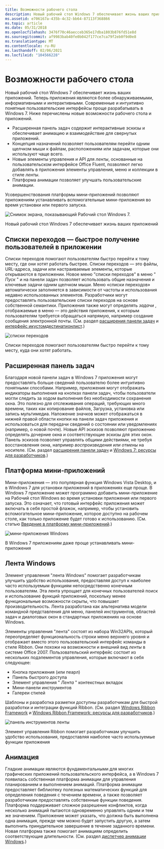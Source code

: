 ```yaml
---
title: Возможности рабочего стола
description: Новый рабочий стол Windows 7 обеспечивает жизнь ваших приложений.
ms.assetid: e706167a-435b-4c32-bb64-87113f368866
ms.topic: article
ms.date: 05/31/2018
ms.openlocfilehash: 3476f70c46aecceb365e17dba1803b876fd51e8d
ms.sourcegitcommit: af9983bab40fe0b042f177ce7ca79f2eb0f9d0e8
ms.translationtype: MT
ms.contentlocale: ru-RU
ms.lasthandoff: 02/06/2021
ms.locfileid: "104566228"
---
```

# <a name="the-desktop-experience"></a>Возможности рабочего стола

Новый рабочий стол Windows 7 обеспечивает жизнь ваших приложений. Теперь приложения являются более обнаруживаемыми, информативными и интерактивными. Современные и интуитивно понятные пользовательские интерфейсы проще разрабатывать в Windows 7. Ниже перечислены новые возможности рабочего стола и приложений.

-   Расширенная панель задач содержит интерактивные эскизы и обеспечивает анимацию и взаимодействие для свернутых приложений.
-   Концепция назначений позволяет пользователям перейти одним щелчком мыши к файлам, расположениям или задачам, которые они используют чаще всего.
-   Новые элементы управления и API для *ленты*, основанные на пользовательском интерфейсе Office Fluent, позволяют легко добавлять в приложения элементы управления, меню и коллекции в стиле *ленты*.
-   Платформа анимации позволяет улучшать пользовательские анимации.

Усовершенствования платформы мини-приложений позволяют приложениям устанавливать вспомогательные мини-приложения во время установки или первого запуска.

![Снимок экрана, показывающий Рабочий стол Windows 7.](images/windows7-6.jpg)

Новый рабочий стол Windows 7 обеспечивает жизнь ваших приложений

## <a name="jump-listsgetting-users-into-your-application-quickly"></a>Списки переходов — быстрое получение пользователей в приложении

Списки переходов помогают пользователям быстро перейти к тому месту, где они хотят работать быстрее. Списки переходов — это файлы, URL-адреса, задачи или настраиваемые элементы, которые открываются в приложении. Новое меню "списки переходов" в меню " *Пуск* " и на панели задач позволяет использовать общие назначения и ключевые задачи одним щелчком мыши. Меню «списки переходов» автоматически заполняется в зависимости от частоты и использования недавно использованных элементов. Разработчики могут предоставлять пользовательские списки переходов на основе собственной семантики. Приложения также могут определять *задачи* , отображаемые в меню — это действия приложения, к которым пользователям требуется обращаться напрямую, например создание сообщения электронной почты. (См. раздел [расширения панели задач](../shell/taskbar-extensions.md) и [интерфейс икустомдестинатионлист](/windows/win32/api/shobjidl_core/nn-shobjidl_core-icustomdestinationlist).)

![списки переходов](images/windows7-7.jpg)

Списки переходов помогают пользователям быстро перейти к тому месту, куда они хотят работать.

## <a name="enhanced-taskbar"></a>Расширенная панель задач

Благодаря новой панели задач в Windows 7 приложения могут предоставлять больше сведений пользователю более интуитивно понятными способами. Например, приложения могут отображать индикаторы выполнения на кнопках панели задач, чтобы пользователи могли следить за ходом выполнения без необходимости сохранения окна. Это полезно для отслеживания операций, требующих много времени, таких как копирование файлов, Загрузка, установка или запись мультимедиа. Наложение значков может отображаться в нижней правой области кнопки на панели задач приложения и использоваться для передачи сведений о состоянии или уведомлениях (например, о новой почте). Новые API эскизов позволяют приложению определять дочерние окна и соответствующие эскизы для этих окон. Панель эскизов позволяет управлять общими действиями, не требуя восстановления окна, например *воспроизведения или отмены* на носителе. (См. раздел [расширения панели задач](../shell/taskbar-extensions.md) и [Windows 7: ресурсы для разработчиков](https://github.com/microsoft/Windows-classic-samples/tree/master/Samples/Win7Samples).)

## <a name="gadgets-platform"></a>Платформа мини-приложений

Мини-приложения — это популярная функция Windows Vista Desktop, и в Windows 7 для установки приложений в приложениях еще проще. В Windows 7 приложение может программно добавить мини-приложение на Рабочий стол Windows во время установки приложения или первого запуска. Это означает, что готовый интерфейс приложения может включать в себя простой флажок, например, чтобы установить вспомогательное мини-приложение, которое доступно на рабочем столе, как только приложение будет готово к использованию. (См. статью [Введение в платформу мини-приложений](/previous-versions/windows/desktop/gadgetplatform/introduction-to-the-gadget-platform).)

![мини-приложения Windows](images/windows7-8.jpg)

В Windows 7 приложениям даже проще устанавливать мини-приложения

## <a name="windows-ribbon"></a>Лента Windows



Элемент управления "лента Windows" помогает разработчикам улучшить удобство использования, предоставляя доступ к наиболее часто используемым функциям непосредственно конечным пользователям. Эта лента упрощает для конечных пользователей поиск и использование функций приложений, поскольку менее функциональные возможности скрыты, что повышает производительность. Лента разработана как альтернатива модели командной представления для меню, панелей инструментов, областей задач и диалоговых окон в стандартных приложениях на основе Windows.

Элементы управления "лента" состоят из набора Win32APIs, который переопределяет функциональность строки меню верхнего уровня и отображает вместо этого пользовательский интерфейс команды в стиле Ribbon. Они похожи на возможности и внешний вид *ленты* в системе Office 2007. Пользовательский интерфейс состоит из нескольких подэлементов управления, которые включают в себя следующее:

-   Кнопка приложения (или пеарл)
-   Панель быстрого доступа
-   Элемент управления " *Лента* " контекстных вкладок
-   Мини-панели инструментов
-   Галереи стилей

Шаблоны и разработка разметки доступны разработчикам для быстрой разработки и интеграции функций Ribbon. (См. раздел [Windows Ribbon Framework](../windowsribbon/-uiplat-windowsribbon-entry.md) и [Windows Ribbon Framework: ресурсы для разработчиков](https://github.com/microsoft/Windows-classic-samples/tree/master/Samples/Win7Samples/winui/WindowsRibbon).)

![панель инструментов ленты](images/windows7-9.jpg)

Элемент управления Ribbon помогает разработчикам улучшить удобство использования, предоставляя наиболее часто используемые функции приложения

## <a name="animation"></a>Анимация

Гладкие анимации являются фундаментальными для многих графических приложений пользовательского интерфейса, а в Windows 7 появилась собственная платформа анимации для управления планированием и выполнением анимаций. Платформа анимации предоставляет библиотеку полезных математических функций для определения поведения с течением времени, а также позволяет разработчикам предоставлять собственные функции поведения. Платформа поддерживает сложное разрешение конфликтов, когда несколько анимаций пытаются одновременно управлять одним и тем же значением. Приложение может указать, что должна быть выполнена одна анимация, прежде чем можно будет запустить другую, а затем выполнить принудительное завершение в течение заданного времени. Новая платформа также помогает анимациям определить соответствующие длительности. (См. раздел [диспетчер анимации Windows](../uianimation/-main-portal.md).)

 

 